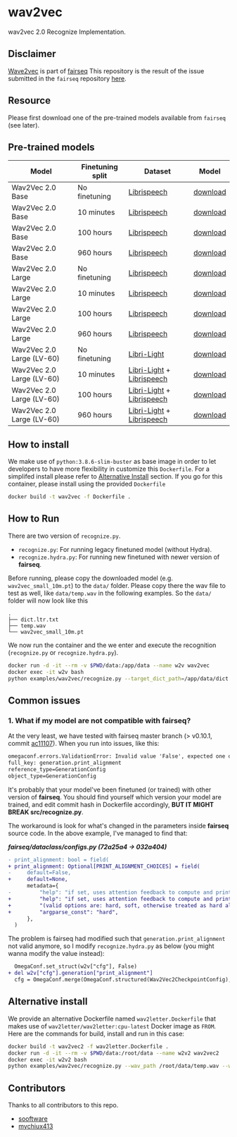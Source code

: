 # wav2vec
wav2vec 2.0 Recognize Implementation. 

## Disclaimer
[Wave2vec](https://github.com/pytorch/fairseq/tree/master/examples/wav2vec) is part of [fairseq](https://github.com/pytorch/fairseq)
This repository is the result of the issue submitted in the `fairseq` repository [here](https://github.com/pytorch/fairseq/issues/2651).

## Resource
Please first download one of the pre-trained models available from `fairseq` (see later).

## Pre-trained models

Model | Finetuning split | Dataset | Model
|---|---|---|---
Wav2Vec 2.0 Base | No finetuning | [Librispeech](http://www.openslr.org/12) | [download](https://dl.fbaipublicfiles.com/fairseq/wav2vec/wav2vec_small.pt)
Wav2Vec 2.0 Base | 10 minutes | [Librispeech](http://www.openslr.org/12) | [download](https://dl.fbaipublicfiles.com/fairseq/wav2vec/wav2vec_small_10m.pt)
Wav2Vec 2.0 Base | 100 hours | [Librispeech](http://www.openslr.org/12) | [download](https://dl.fbaipublicfiles.com/fairseq/wav2vec/wav2vec_small_100h.pt)
Wav2Vec 2.0 Base | 960 hours | [Librispeech](http://www.openslr.org/12) | [download](https://dl.fbaipublicfiles.com/fairseq/wav2vec/wav2vec_small_960h.pt)
Wav2Vec 2.0 Large | No finetuning | [Librispeech](http://www.openslr.org/12)  | [download](https//dl.fbaipublicfiles.com/fairseq/wav2vec/libri960_big.pt)
Wav2Vec 2.0 Large | 10 minutes | [Librispeech](http://www.openslr.org/12)  | [download](https//dl.fbaipublicfiles.com/fairseq/wav2vec/wav2vec_big_10m.pt)
Wav2Vec 2.0 Large | 100 hours | [Librispeech](http://www.openslr.org/12)  | [download](https//dl.fbaipublicfiles.com/fairseq/wav2vec/wav2vec_big_100h.pt)
Wav2Vec 2.0 Large | 960 hours | [Librispeech](http://www.openslr.org/12)  | [download](https//dl.fbaipublicfiles.com/fairseq/wav2vec/wav2vec_big_960h.pt)
Wav2Vec 2.0 Large (LV-60) | No finetuning | [Libri-Light](https://github.com/facebookresearch/libri-light) | [download](https://dl.fbaipublicfiles.com/fairseq/wav2vec/wav2vec_vox.pt)
Wav2Vec 2.0 Large (LV-60) | 10 minutes | [Libri-Light](https://github.com/facebookresearch/libri-light) + [Librispeech](http://www.openslr.org/12) | [download](https://dl.fbaipublicfiles.com/fairseq/wav2vec/wav2vec_vox_10m.pt)
Wav2Vec 2.0 Large (LV-60) | 100 hours | [Libri-Light](https://github.com/facebookresearch/libri-light) + [Librispeech](http://www.openslr.org/12) | [download](https://dl.fbaipublicfiles.com/fairseq/wav2vec/wav2vec_vox_100h.pt)
Wav2Vec 2.0 Large (LV-60) | 960 hours | [Libri-Light](https://github.com/facebookresearch/libri-light) + [Librispeech](http://www.openslr.org/12) | [download](https://dl.fbaipublicfiles.com/fairseq/wav2vec/wav2vec2_vox_960h.pt)


## How to install
We make use of `python:3.8.6-slim-buster` as base image in order to let developers to have more flexibility in customize this `Dockerfile`. For a simplifed install please refer to [Alternative Install](#Alternative-Install) section. If you go for this container, please install using the provided `Dockerfile`
```bash
docker build -t wav2vec -f Dockerfile .
```

## How to Run
There are two version of `recognize.py`.
- `recognize.py`: For running legacy finetuned model (without Hydra).
- `recognize.hydra.py`: For running new finetuned with newer version of **fairseq**.

Before running, please copy the downloaded model (e.g. `wav2vec_small_10m.pt`) to the `data/` folder. Please copy there the wav file to test as well, like `data/temp.wav` in the following examples.  So the `data/` folder will now look like this

```
.
├── dict.ltr.txt
├── temp.wav
└── wav2vec_small_10m.pt
```

We now run the container and the we enter and execute the recognition (`recognize.py` or `recognize.hydra.py`).
```bash
docker run -d -it --rm -v $PWD/data:/app/data --name w2v wav2vec
docker exec -it w2v bash
python examples/wav2vec/recognize.py --target_dict_path=/app/data/dict.ltr.txt /app/data/wav2vec_small_10m.pt /app/data/temp.wav
```

## Common issues
### 1. What if my model are not compatible with **fairseq**?

At the very least, we have tested with fairseq master branch (> v0.10.1, commit [ac11107](https://github.com/pytorch/fairseq/commit/ac11107ed41cb06a758af850373c239309d1c961)). When you run into issues, like this:
```txt
omegaconf.errors.ValidationError: Invalid value 'False', expected one of [hard, soft]
full_key: generation.print_alignment
reference_type=GenerationConfig
object_type=GenerationConfig
```
It's probably that your model've been finetuned (or trained) with other version of **fairseq**.
You should find yourself which version your model are trained, and edit commit hash in Dockerfile accordingly, **BUT IT MIGHT BREAK src/recognize.py**.

The workaround is look for what's changed in the parameters inside **fairseq** source code. In the above example, I've managed to find that:

***fairseq/dataclass/configs.py (72a25a4 -> 032a404)***
```diff
- print_alignment: bool = field(
+ print_alignment: Optional[PRINT_ALIGNMENT_CHOICES] = field(
-     default=False,
+     default=None,
      metadata={
-         "help": "if set, uses attention feedback to compute and print alignment to source tokens"
+         "help": "if set, uses attention feedback to compute and print alignment to source tokens "
+         "(valid options are: hard, soft, otherwise treated as hard alignment)",
+         "argparse_const": "hard",
      },
  )
```
The problem is fairseq had modified such that `generation.print_alignment` not valid anymore, so I modify `recognize.hydra.py` as below (you might wanna modify the value instead):
```diff
  OmegaConf.set_struct(w2v["cfg"], False)
+ del w2v["cfg"].generation["print_alignment"]
  cfg = OmegaConf.merge(OmegaConf.structured(Wav2Vec2CheckpointConfig), w2v["cfg"])
```

## Alternative install
We provide an alternative Dockerfile named `wav2letter.Dockerfile` that makes use of `wav2letter/wav2letter:cpu-latest` Docker image as `FROM`.
Here are the commands for build, install and run in this case:

```bash
docker build -t wav2vec2 -f wav2letter.Dockerfile .
docker run -d -it --rm -v $PWD/data:/root/data --name w2v2 wav2vec2
docker exec -it w2v2 bash
python examples/wav2vec/recognize.py --wav_path /root/data/temp.wav --w2v_path /root/data/wav2vec_small_10m.pt --target_dict_path /root/data/dict.ltr.txt 
```

## Contributors
Thanks to all contributors to this repo.

- [sooftware](https://github.com/sooftware)
- [mychiux413](https://github.com/mychiux413)

